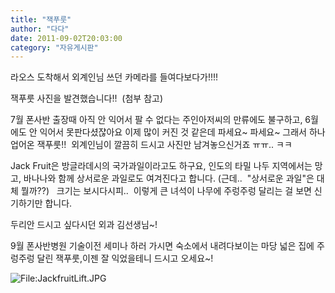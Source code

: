 ```yaml
---
title: "잭푸룻"
author: "다다"
date: 2011-09-02T20:03:00
category: "자유게시판"
---
```


라오스 도착해서 외계인님 쓰던 카메라를 들여다보다가!!!!

잭푸룻 사진을 발견했습니다!!  (첨부 참고)

7월 폰사반 출장때 아직 안 익어서 팔 수 없다는 주인아저씨의 만류에도 불구하고, 6월에도 안 익어서 못판다셨쟎아요 이제 많이 커진 것 같은데 파세요~ 파세요~ 그래서 하나 업어온 잭푸룻!!  외계인님이 깔끔히 드시고 사진만 남겨놓으신거죠 ㅠㅠ.. ㅋㅋ

Jack Fruit은 방글라데시의 국가과일이라고도 하구요, 인도의 타밀 나두 지역에서는 망고, 바나나와 함께 상서로운 과일로도 여겨진다고 합니다. (근데..  \"상서로운 과일\"은 대체 뭘까??)   크기는 보시다시피..  이렇게 큰 녀석이 나무에 주렁주렁 달리는 걸 보면 신기하기만 합니다.

두리안 드시고 싶다시던 외과 김선생님~!

9월 폰사반병원 기술이전 세미나 하러 가시면 숙소에서 내려다보이는 마당 넓은 집에 주렁주렁 달린 잭푸룻,이젠 잘 익었을테니 드시고 오세요~!

![File:JackfruitLift.JPG](/files/attach/thumb/d/d9/JackfruitLift.JPG/450px-JackfruitLift.JPG)
